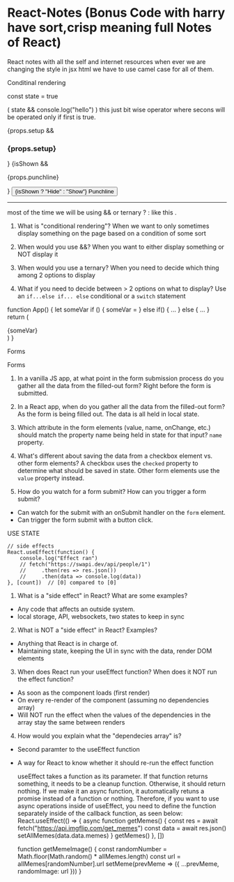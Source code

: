 # React-Notes (Bonus Code with harry have sort,crisp meaning full Notes of React)
React notes with all the self and internet resources 
when ever we are changing the style in jsx html we have to use camel case for all of them.  

Conditinal rendering

const state = true

( state && console.log("hello") ) this just bit wise operator where secons will be operated only if first is true.

 <div>
            {props.setup && <h3>{props.setup}</h3>}
            {isShown && <p>{props.punchline}</p>}
            <button onClick={toggleShown}>{isShown ? "Hide" : "Show"} Punchline</button>
            <hr />
        </div>
most of the time we will be using && or ternary ? : like this .

1. What is "conditional rendering"?
When we want to only sometimes display something on the page
based on a condition of some sort


2. When would you use &&?
When you want to either display something or NOT display it


3. When would you use a ternary?
When you need to decide which thing among 2 options to display


4. What if you need to decide between > 2 options on
   what to display?
Use an `if...else if... else` conditional or a `switch` statement


function App() {
    let someVar
    if () {
        someVar = <SomeJSX />
    } else if() {
        ...
    } else {
        ...
    }
    return (
        <div>{someVar}</div>
    )
}



Forms

Forms


1. In a vanilla JS app, at what point in the form submission
   process do you gather all the data from the filled-out form?
Right before the form is submitted.


2. In a React app, when do you gather all the data from
   the filled-out form?
As the form is being filled out. The data is all held in local state.


3. Which attribute in the form elements (value, name, onChange, etc.)
   should match the property name being held in state for that input?
`name` property.


4. What's different about saving the data from a checkbox element
   vs. other form elements?
A checkbox uses the `checked` property to determine what should
be saved in state. Other form elements use the `value` property instead.


5. How do you watch for a form submit? How can you trigger
   a form submit?
- Can watch for the submit with an onSubmit handler on the `form` element.
- Can trigger the form submit with a button click.

USE STATE

    // side effects
    React.useEffect(function() {
        console.log("Effect ran")
        // fetch("https://swapi.dev/api/people/1")
        //     .then(res => res.json())
        //     .then(data => console.log(data))
    }, [count])  // [0] compared to [0]
   

1. What is a "side effect" in React? What are some examples?
- Any code that affects an outside system.
- local storage, API, websockets, two states to keep in sync


2. What is NOT a "side effect" in React? Examples?
- Anything that React is in charge of.
- Maintaining state, keeping the UI in sync with the data, 
  render DOM elements


3. When does React run your useEffect function? When does it NOT run
   the effect function?
- As soon as the component loads (first render)
- On every re-render of the component (assuming no dependencies array)
- Will NOT run the effect when the values of the dependencies in the
  array stay the same between renders


4. How would you explain what the "dependecies array" is?
- Second paramter to the useEffect function
- A way for React to know whether it should re-run the effect function

   useEffect takes a function as its parameter. If that function
    returns something, it needs to be a cleanup function. Otherwise,
    it should return nothing. If we make it an async function, it
    automatically retuns a promise instead of a function or nothing.
    Therefore, if you want to use async operations inside of useEffect,
    you need to define the function separately inside of the callback
    function, as seen below:
    React.useEffect(() => {
        async function getMemes() {
            const res = await fetch("https://api.imgflip.com/get_memes")
            const data = await res.json()
            setAllMemes(data.data.memes)
        }
        getMemes()
    }, [])
    
    function getMemeImage() {
        const randomNumber = Math.floor(Math.random() * allMemes.length)
        const url = allMemes[randomNumber].url
        setMeme(prevMeme => ({
            ...prevMeme,
            randomImage: url
        }))
    }

